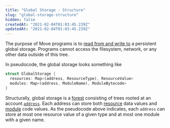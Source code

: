 ```yaml
---
title: "Global Storage - Structure"
slug: "global-storage-structure"
hidden: false
createdAt: "2021-02-04T01:03:45.239Z"
updatedAt: "2021-02-04T01:03:45.239Z"
---
```

The purpose of Move programs is to [read from and write to](./global-storage-operators.md) a persistent global storage. Programs cannot access the filesystem, network, or any other data outside of this tree.

In pseudocode, the global storage looks something like

```rust
struct GlobalStorage {
  resources: Map<(address, ResourceType), ResourceValue>
  modules: Map<(address, ModuleName), ModuleBytecode>
}
```

Structurally, global storage is a [forest](https://en.wikipedia.org/wiki/Tree_(graph_theory)) consisting of trees rooted at an account [`address`](./address.md). Each address can store both [resource](./structs-and-resources.md) data values and [module](./modules-and-scripts.md) code values. As the pseudocode above indicates, each `address` can store at most one resource value of a given type and at most one module with a given name.
